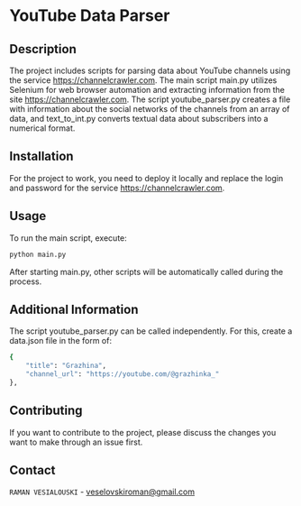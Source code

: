 
# YouTube Data Parser

## Description
The project includes scripts for parsing data about YouTube channels using the service https://channelcrawler.com. The main script main.py utilizes Selenium for web browser automation and extracting information from the site https://channelcrawler.com. The script youtube_parser.py creates a file with information about the social networks of the channels from an array of data, and text_to_int.py converts textual data about subscribers into a numerical format.

## Installation
For the project to work, you need to deploy it locally and replace the login and password for the service https://channelcrawler.com.

## Usage
To run the main script, execute:
```bash
python main.py
```

After starting main.py, other scripts will be automatically called during the process.

## Additional Information
The script youtube_parser.py can be called independently. For this, create a data.json file in the form of:
```bash
{
    "title": "Grazhina",
    "channel_url": "https://youtube.com/@grazhinka_"
},
```

## Contributing
If you want to contribute to the project, please discuss the changes you want to make through an issue first.


## Contact
`RAMAN VESIALOUSKI` - veselovskiroman@gmail.com

